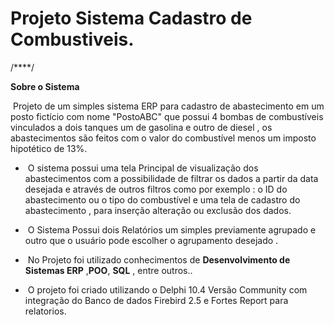 # Projeto Sistema Cadastro de Combustiveis.
/****/

**Sobre o Sistema** 

​	Projeto de um simples sistema ERP para cadastro de abastecimento em um posto fictício com nome "PostoABC" que possui 4 bombas de combustíveis vinculados a dois tanques um de gasolina e outro de diesel , os abastecimentos são feitos com o valor do combustível menos um imposto hipotético de 13%.

* ​	O sistema possui uma tela Principal de visualização dos abastecimentos com a possibilidade de filtrar os dados a partir da data desejada e através de outros filtros como por exemplo : o ID do abastecimento ou o tipo do combustível e uma tela de cadastro do abastecimento , para inserção alteração ou exclusão dos dados.

* ​     O Sistema Possui dois Relatórios um simples previamente agrupado e outro que o usuário pode escolher o agrupamento desejado .

* ​     No Projeto foi utilizado conhecimentos de **Desenvolvimento de Sistemas ERP** ,**POO**, **SQL** , entre outros..

* ​     O projeto foi criado utilizando o Delphi 10.4 Versão Community com integração do Banco de dados Firebird 2.5 e Fortes Report para relatorios.

  
